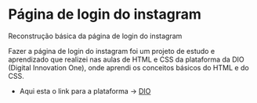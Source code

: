 # Página de login do instagram
Reconstrução básica da página de login do instagram

Fazer a página de login do instagram foi um projeto de estudo e aprendizado que realizei nas aulas de HTML e CSS da plataforma da DIO (Digital Innovation One),
onde aprendi os conceitos básicos do HTML e do CSS.

* Aqui esta o link para a plataforma -> [DIO](https://www.dio.me/)
